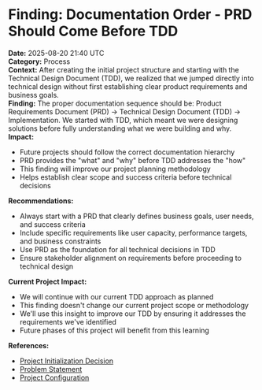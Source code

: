 # Finding: Documentation Order - PRD Should Come Before TDD

**Date:** 2025-08-20 21:40 UTC  
**Category:** Process  
**Context:** After creating the initial project structure and starting with the Technical Design Document (TDD), we realized that we jumped directly into technical design without first establishing clear product requirements and business goals.  
**Finding:** The proper documentation sequence should be: Product Requirements Document (PRD) → Technical Design Document (TDD) → Implementation. We started with TDD, which meant we were designing solutions before fully understanding what we were building and why.  
**Impact:** 
- Future projects should follow the correct documentation hierarchy
- PRD provides the "what" and "why" before TDD addresses the "how"
- This finding will improve our project planning methodology
- Helps establish clear scope and success criteria before technical decisions

**Recommendations:** 
- Always start with a PRD that clearly defines business goals, user needs, and success criteria
- Include specific requirements like user capacity, performance targets, and business constraints
- Use PRD as the foundation for all technical decisions in TDD
- Ensure stakeholder alignment on requirements before proceeding to technical design

**Current Project Impact:** 
- We will continue with our current TDD approach as planned
- This finding doesn't change our current project scope or methodology
- We'll use this insight to improve our TDD by ensuring it addresses the requirements we've identified
- Future phases of this project will benefit from this learning

**References:** 
- [Project Initialization Decision](../decisions/001-project-initialization.md)
- [Problem Statement](../technical-design/01-problem-statement.md)
- [Project Configuration](../../config/project-config.md)
